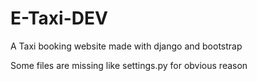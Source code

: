 # E-Taxi-DEV
A Taxi booking website made with django and bootstrap

Some files are missing like settings.py for obvious reason
